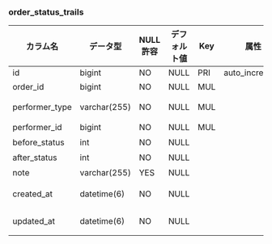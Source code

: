 ### order_status_trails
|カラム名|データ型|NULL許容|デフォルト値|Key|属性|説明|
|----|----|----|----|----|----|----|
|id|bigint|NO|NULL|PRI|auto_increment|id|
|order_id|bigint|NO|NULL|MUL||注文ID|
|performer_type|varchar(255)|NO|NULL|MUL||固定値：performer_type|
|performer_id|bigint|NO|NULL|MUL||実行者ID|
|before_status|int|NO|NULL|||前支払状態|
|after_status|int|NO|NULL|||現支払い状態|
|note|varchar(255)|YES|NULL|||備考|
|created_at|datetime(6)|NO|NULL|||レコード作成日時|
|updated_at|datetime(6)|NO|NULL|||レコード更新日時|